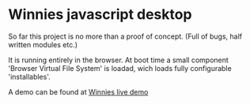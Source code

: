 # Winnies javascript desktop

So far this project is no more than a proof of concept.
(Full of bugs, half written modules etc.)

It is running entirely in the browser.
At boot time a small component 'Browser Virtual File System' is loadad,
wich loads fully configurable 'installables'.

A demo can be found at [Winnies live demo](http://winnies2.livep2000.nl)
